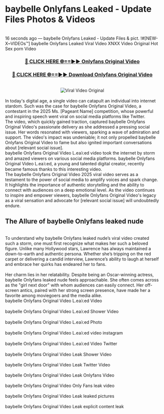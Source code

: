 # baybelle Onlyfans Leaked - Update Files Photos & Videos 
<br>
16 seconds ago — baybelle Onlyfans Leaked - Update Files & pict. !#[NEW-X~VIDEOs™] baybelle Onlyfans Leaked Viral Video XNXX Video Original Hot Sex porn Video
<br>
<div align="center">
<h3><a href="http://freeplayer.one?title=baybelle&ref=25OR" rel="nofollow">🔴 CLICK HERE 🌐==►► Onlyfans Original Video</a></h3>
<h3><a href="http://freeplayer.one?title=baybelle&ref=25OR" rel="nofollow">🔴 CLICK HERE 🌐==►► Download Onlyfans Original Video</a></h3>
<br>
<a href="http://freeplayer.one?title=baybelle&ref=25OR" rel="nofollow" data-target="animated-image.originalLink"><img src="https://i.ibb.co.com/xMMVF88/686577567.gif" alt="Viral Video Original" style="max-width: 100%; display: inline-block;" data-target="animated-image.originalImage"></a>
</div>
<br>
In today's digital age, a single video can catapult an individual into internet stardom. Such was the case for baybelle Onlyfans Original Video, a contestant in the 2025 Ms. [Pageant Name] competition, whose powerful and inspiring speech went viral on social media platforms like Twitter.
<br>
The video, which quickly gained traction, captured baybelle Onlyfans Original Video's passionate delivery as she addressed a pressing social issue. Her words resonated with viewers, sparking a wave of admiration and support. The video's impact was undeniable; it not only propelled baybelle Onlyfans Original Video to fame but also ignited important conversations about [relevant social issue].
<br>
baybelle Onlyfans Original Video L.ea𝚔ed video took the internet by storm and amazed viewers on various social media platforms. baybelle Onlyfans Original Video L.ea𝚔ed, a young and talented digital creator, recently became famous thanks to this interesting video.
<br>
The baybelle Onlyfans Original Video 2025 viral video serves as a testament to the power of social media to amplify voices and spark change. It highlights the importance of authentic storytelling and the ability to connect with audiences on a deep emotional level. As the video continues to inspire and empower viewers, baybelle Onlyfans Original Video's legacy as a viral sensation and advocate for [relevant social issue] will undoubtedly endure.
<br>
<h2>The Allure of baybelle Onlyfans leaked nude</h2>
<br>
To understand why baybelle Onlyfans leaked nude’s viral video created such a storm, one must first recognize what makes her such a beloved figure. Unlike many Hollywood stars, Lawrence has always maintained a down-to-earth and authentic persona. Whether she’s tripping on the red carpet or delivering a candid interview, Lawrence’s ability to laugh at herself and embrace her quirks has endeared her to fans.
<br><br>
Her charm lies in her relatability. Despite being an Oscar-winning actress, baybelle Onlyfans leaked nude feels approachable. She often comes across as the "girl next door" with whom audiences can easily connect. Her off-screen antics, paired with her strong screen presence, have made her a favorite among moviegoers and the media alike.
<br>
baybelle Onlyfans Original Video L.ea𝚔ed Video
<br><br>
baybelle Onlyfans Original Video L.ea𝚔ed Shower Video
<br><br>
baybelle Onlyfans Original Video L.ea𝚔ed Photo
<br><br>
baybelle Onlyfans Original Video L.ea𝚔ed video instagram
<br><br>
baybelle Onlyfans Original Video L.ea𝚔ed Video Twitter
<br><br>
baybelle Onlyfans Original Video Leak Shower Video
<br><br>
baybelle Onlyfans Original Video Leak Twitter Video
<br><br>
baybelle Onlyfans Original Video Leak Onlyfans Video
<br><br>
baybelle Onlyfans Original Video Only Fans leak video
<br><br>
baybelle Onlyfans Original Video Leak leaked pictures
<br><br>
baybelle Onlyfans Original Video Leak explicit content leak
